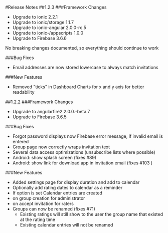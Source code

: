 #Release Notes
##1.2.3
###Framework Changes
* Upgrade to ionic 2.2.1
* Upgrade to ionic/storage 1.1.7
* Upgrade to ionic-angular 2.0.0-rc.5
* Upgrade to ionic-/appscripts 1.0.0
* Upgrade to Firebase 3.6.6

No breaking changes documented, so everything should continue to work

###Bug Fixes
* Email addresses are now stored lowercase to always match invitations

###New Features
* Removed "ticks" in Dashboard Charts for x and y axis for better readability

##1.2.2
###Framework Changes
* Upgrade to angularfire2 2.0.0.-beta.7
* Upgrade to Firebase 3.6.5

###Bug Fixes
* Forgot password displays now Firebase error message, if invalid email is entered
* Group page now correctly wraps invitation text
* Several data access optimizations (unsubscribe lists where possible)
* Android: show splash screen (fixes #89)
* Android: show link for download app in invitation email (fixes #103 )

###New Features
* Added settings page for display duration and add to calendar
* Optionally add rating dates to calendar as a reminder
 * If option is set Calendar entries are created 
  * on group creation for administrator
  * on accept invitation for raters
* Groups can now be renamed (fixes #71)
  * Existing ratings will still show to the user the  group name that existed at the rating time
  * Existing calendar entries will not be renamed
